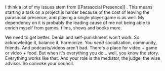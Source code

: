 I think a lot of my issues stem from [[Parasocial Presence]] . This means starting a task on a project is harder because of the cost of leaving the parasocial presence, and playing a single player game is as well. My dependency on it is probably the leading cause of me not being able to enrich myself from games, films, shows and books more.

We need to get better. Denial and self-punishment won't work. So acknowledge it, balance it, harmonize. You *need* socialization, community, friends. And podcasts/videos aren't bad. There's a place  for video + game or video + food. But when it's everything you do... well, you know the story. Everything works like that. And your role is the mediator, the judge, the wise advisor. So convoke your council.